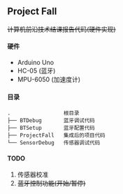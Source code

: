 ## Project Fall

~~计算机前沿技术结课报告代码(硬件实现)~~

#### 硬件

- Arduino Uno
- HC-05 (蓝牙)
- MPU-6050 (加速度计)

#### 目录

```
.                 根目录
├── BTDebug       蓝牙调试代码
├── BTSetup       蓝牙配置代码
├── ProjectFall   集成后的项目代码
└── SensorDebug   传感器调试代码
```

#### TODO

1. 传感器校准
2. ~~蓝牙控制功能(开始/暂停)~~
